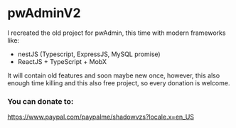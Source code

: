 # pwAdminV2

I recreated the old project for pwAdmin, this time with modern frameworks like:
  - nestJS (Typescript, ExpressJS, MySQL promise)
  - ReactJS + TypeScript + MobX
  
  It will contain old features and soon maybe new once, however, this also enough time killing and this also free project, so every donation is welcome.
  
  ### You can donate to:
  https://www.paypal.com/paypalme/shadowvzs?locale.x=en_US
